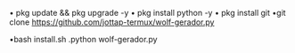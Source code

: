 • pkg update && pkg upgrade -y
• pkg install python -y
• pkg install git
•git clone https://github.com/jottap-termux/wolf-gerador.py

•bash install.sh
.python wolf-gerador.py

